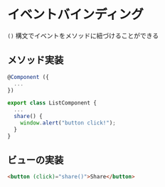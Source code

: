 # イベントバインディング

`()` 構文でイベントをメソッドに紐づけることができる

## メソッド実装

```typescript
@Component ({
  ...
})

export class ListComponent {
  ...
  share() {
    window.alert("button click!");
  }
}
```

## ビューの実装

```html
<button (click)="share()">Share</button>
```
